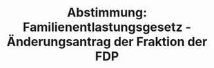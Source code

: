 ---
abstimmung:
  abstimmung: 3
  bundestagssitzung: 61
  legislaturperiode: 19
categories:
- Todo
data:
- title: Abstimmungsergebnis 20181108_3-data.pdf
  url: /res/2021-btw/abstimmungsergebnisse/20181108_3-data.pdf
- title: Abstimmungsergebnis 20181108_3_xls-data.xls
  url: /res/2021-btw/abstimmungsergebnisse/20181108_3_xls-data.xls
- title: Abstimmungsergebnis 20181108_3_xls-datacsv
  url: /res/2021-btw/abstimmungsergebnisse/csv/20181108_3_xls-datacsv
ergebnis:
  afd:
    enthaltung: 0
    gesamt: 92
    ja: 85
    nein: 0
    nichtabgegeben: 7
    ungueltig: 0
  bü90/gr:
    enthaltung: 0
    gesamt: 67
    ja: 0
    nein: 59
    nichtabgegeben: 8
    ungueltig: 0
  cdu/csu:
    enthaltung: 0
    gesamt: 246
    ja: 0
    nein: 221
    nichtabgegeben: 25
    ungueltig: 0
  die linke.:
    enthaltung: 0
    gesamt: 69
    ja: 0
    nein: 64
    nichtabgegeben: 5
    ungueltig: 0
  fdp:
    enthaltung: 0
    gesamt: 80
    ja: 0
    nein: 69
    nichtabgegeben: 11
    ungueltig: 0
  file: 20181108_3_xls-data.xls
  fraktionslos:
    enthaltung: 2
    gesamt: 2
    ja: 0
    nein: 0
    nichtabgegeben: 0
    ungueltig: 0
  spd:
    enthaltung: 0
    gesamt: 153
    ja: 0
    nein: 139
    nichtabgegeben: 14
    ungueltig: 0
layout: abstimmung
links:
- title: Link zu bundestag.de
  url: https://www.bundestag.de/parlament/plenum/abstimmung/abstimmung?id=552
preview: 'Deutscher Bundestag


  61. Sitzung des Deutschen Bundestages

  am Donnerstag, 8. November 2018


  Endgültiges Ergebnis der Namentlichen Abstimmung Nr. 3


  Änderungsantrag der Abgeordneten Kay Gottschalk, Matthias Büttner, Albrecht Glaser,

  weiterer Abgeordneter und der Fraktion der AfD

  zu der zweiten Beratung des Gesetzentwurfs der Bundesregierung

  Entwurf eines Gesetzes zur steuerlichen Entlastung der Familien sowie zur Anpassung

  weiterer steuerlicher Regelungen (Familienentlastungsgesetz - FamEntlastG)

  Drs. 19/4723 und 19/5583 und 19/5606'
tags:
- Todo
title: 'Abstimmung: Familienentlastungsgesetz - Änderungsantrag der Fraktion der FDP'
---